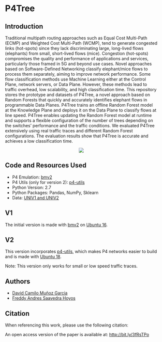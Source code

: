 # P4Tree
## Introduction


Traditional multipath routing approaches such as Equal Cost Multi-Path (ECMP) and Weighted Cost Multi-Path (WCMP), tend to generate congested links (hot-spots) since they lack discriminating large, long-lived flows (elephants) from small, short-lived flows (mice). Congestion (hot-spots) compromises the quality and performance of applications and services, particularly those framed in 5G and beyond use cases. Novel approaches based on Software-Defined Networking classify elephant/mice flows to process them separately, aiming to improve network performance. Some flow classification methods use Machine Learning either at the Control Plane, network servers, or Data Plane. However, these methods lead to traffic overhead, low scalability, and high classification time. This repository stores the prototype and datasets of P4Tree, a novel approach based on Random Forests that quickly and accurately identifies elephant flows in programmable Data Planes. P4Tree trains an offline Random Forest model at the Knowledge Plane and deploys it on the Data Plane to classify flows at line speed. P4Tree enables updating the Random Forest model at runtime and supports a flexible configuration of the number of trees depending on the switches’ performance and the traffic conditions. We evaluated P4Tree extensively using real traffic traces and different Random Forest configurations. The evaluation results show that P4Tree is accurate and achieves a low classification time.

<p align="center">
  <img src="https://user-images.githubusercontent.com/60159274/193469294-26d17833-8840-430e-8746-a868323b2059.png")
</p>

## Code and Resources Used

* P4 Emulation: [bmv2](https://github.com/p4lang/behavioral-model)
* P4 Utils (only for version 2): [p4-utils](https://github.com/nsg-ethz/p4-utils)
* Python Version: 2.7
* Python Packages: Pandas, NumPy, Sklearn
* Data: [UNIV1 and UNIV2](https://pages.cs.wisc.edu/~tbenson/IMC10_Data.html)

## V1

The initial version is made with [bmv2](https://github.com/p4lang/behavioral-model) on [Ubuntu 16](https://1drv.ms/u/s!AtZ6o_J9CLDllhYKJVP4QZ3s_Ya1?e=lSg791). 

## V2

This version incorporates [p4-utils](https://github.com/nsg-ethz/p4-utils), which makes P4 networks easier to build and is made with [Ubuntu 18](https://1drv.ms/u/s!AtZ6o_J9CLDllhfWD1NdkqRiLwkV?e=p2f6gB).

Note: This version only works for small or low speed traffic traces.

## Authors

* [David Camilo Muñoz Garcia](https://github.com/davidcamilo0710)
* [Freddy Andres Saavedra Hoyos](https://github.com/freddysaav)

## Citation

When referencing this work, please use the following citation:

An open access version of the paper is available at: http://bit.ly/3fRsTPo
